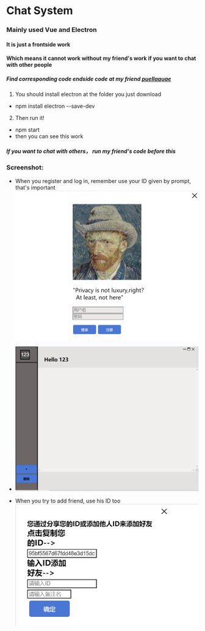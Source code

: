 # Chat System

### Mainly used Vue and Electron
#### It is just a frontside work
#### Which means it cannot work without my friend's work if you want to chat with other people
##### Find corresponding code endside code at my friend [puellaquae](https://github.com/Puellaquae/Chat)
1. You should install electron at the folder you just download
* npm install electron --save-dev
2. Then run it!
* npm start
* then you can see this work
##### If you want to chat with others， run my friend's code before this

### Screenshot:

* When you register and log in, remember use your ID given by prompt, that's important
 ![image-20210428230234912](\1.png)

* ![image-20210428230401709](\2.png)
* When you try to add friend, use his ID too 
 ![image-20210428230421993](\3.png)
